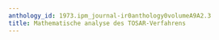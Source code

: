 ```yaml
---
anthology_id: 1973.ipm_journal-ir0anthology0volumeA9A2.3
title: Mathematische analyse des TOSAR-Verfahrens
---
```

